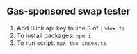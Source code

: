 ## Gas-sponsored swap tester

1. Add Blink api key to line 3 of `index.ts`
2. To install packages: `npm i`
3. To run script: `npx tsx index.ts`